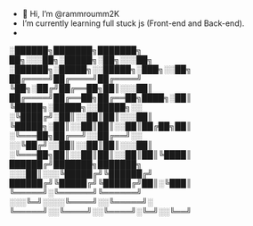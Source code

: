- 👋 Hi, I’m @rammroumm2K
-  I’m currently learning full stuck js (Front-end and Back-end).
-  
░██████╗███████╗███████╗  ██╗░░░██╗░█████╗░██╗░░░██╗  ░██████╗░█████╗░░█████╗░███╗░░██╗
██╔════╝██╔════╝██╔════╝  ╚██╗░██╔╝██╔══██╗██║░░░██║  ██╔════╝██╔══██╗██╔══██╗████╗░██║
╚█████╗░█████╗░░█████╗░░  ░╚████╔╝░██║░░██║██║░░░██║  ╚█████╗░██║░░██║██║░░██║██╔██╗██║
░╚═══██╗██╔══╝░░██╔══╝░░  ░░╚██╔╝░░██║░░██║██║░░░██║  ░╚═══██╗██║░░██║██║░░██║██║╚████║
██████╔╝███████╗███████╗  ░░░██║░░░╚█████╔╝╚██████╔╝  ██████╔╝╚█████╔╝╚█████╔╝██║░╚███║
╚═════╝░╚══════╝╚══════╝  ░░░╚═╝░░░░╚════╝░░╚═════╝░  ╚═════╝░░╚════╝░░╚════╝░╚═╝░░╚══╝
